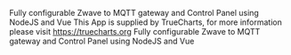 Fully configurable Zwave to MQTT gateway and Control Panel using NodeJS and Vue
This App is supplied by TrueCharts, for more information please visit https://truecharts.org
Fully configurable Zwave to MQTT gateway and Control Panel using NodeJS and Vue

